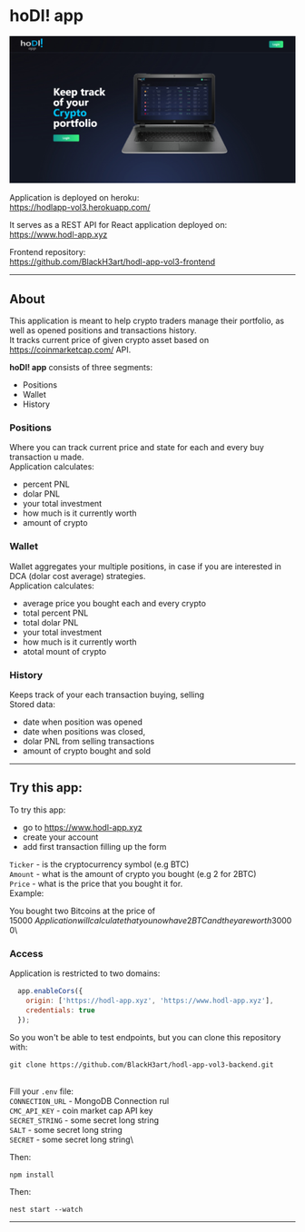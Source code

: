 # hoDl! app

![](https://github.com/BlackH3art/hodl-app-vol3-backend/blob/main/src/images/thumbnail.jpg "thumbnail")

Application is deployed on heroku: \
https://hodlapp-vol3.herokuapp.com/

It serves as a REST API for React application deployed on:\
https://www.hodl-app.xyz

Frontend repository:\
https://github.com/BlackH3art/hodl-app-vol3-frontend

-----

## About

This application is meant to help crypto traders manage their portfolio, as well as opened positions and transactions history.\
It tracks current price of given crypto asset based on https://coinmarketcap.com/ API.

**hoDl! app** consists of three segments:
- Positions
- Wallet
- History


### Positions
Where you can track current price and state for each and every buy transaction u made.\
Application calculates:
- percent PNL
- dolar PNL
- your total investment
- how much is it currently worth
- amount of crypto


### Wallet
Wallet aggregates your multiple positions, in case if you are interested in DCA (dolar cost average) strategies.\
Application calculates:
- average price you bought each and every crypto
- total percent PNL
- total dolar PNL
- your total investment
- how much is it currently worth
- atotal mount of crypto


### History
Keeps track of your each transaction buying, selling\
Stored data:
- date when position was opened
- date when positions was closed,
- dolar PNL from selling transactions
- amount of crypto bought and sold

-----

## Try this app:
To try this app:
- go to https://www.hodl-app.xyz
- create your account
- add first transaction filling up the form

`Ticker` - is the cryptocurrency symbol (e.g BTC)\
`Amount` - what is the amount of crypto you bought (e.g 2 for 2BTC)\
`Price` - what is the price that you bought it for.\
Example:

You bought two Bitcoins at the price of 15000$\
Application will calculate that you now have 2BTC and they are worth 30000$\

### Access
Application is restricted to two domains:
```javascript
  app.enableCors({
    origin: ['https://hodl-app.xyz', 'https://www.hodl-app.xyz'],
    credentials: true
  });
```
So you won't be able to test endpoints, but you can clone this repository with:
```
git clone https://github.com/BlackH3art/hodl-app-vol3-backend.git
```
\
Fill your `.env` file:\
`CONNECTION_URL` - MongoDB Connection rul\
`CMC_API_KEY` - coin market cap API key\
`SECRET_STRING` - some secret long string\
`SALT` - some secret long string\
`SECRET` - some secret long string\

Then:
```
npm install
```
Then:
```
nest start --watch
```


----

